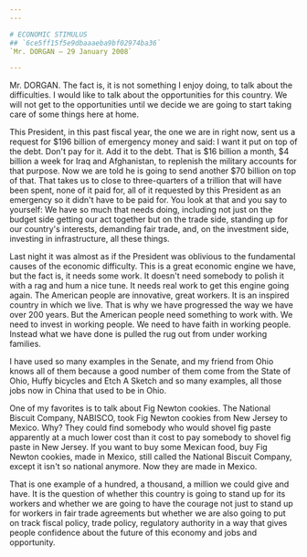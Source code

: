 ```yaml
---
---

# ECONOMIC STIMULUS
## `6ce5ff15f5e9dbaaaeba9bf02974ba36`
`Mr. DORGAN — 29 January 2008`

---
```



Mr. DORGAN. The fact is, it is not something I enjoy doing, to talk 
about the difficulties. I would like to talk about the opportunities 
for this country. We will not get to the opportunities until we decide 
we are going to start taking care of some things here at home.

This President, in this past fiscal year, the one we are in right 
now, sent us a request for $196 billion of emergency money and said: I 
want it put on top of the debt. Don't pay for it. Add it to the debt. 
That is $16 billion a month, $4 billion a week for Iraq and 
Afghanistan, to replenish the military accounts for that purpose. Now 
we are told he is going to send another $70 billion on top of that. 
That takes us to close to three-quarters of a trillion that will have 
been spent, none of it paid for, all of it requested by this President 
as an emergency so it didn't have to be paid for. You look at that and 
you say to yourself: We have so much that needs doing, including not 
just on the budget side getting our act together but on the trade side, 
standing up for our country's interests, demanding fair trade, and, on 
the investment side, investing in infrastructure, all these things.

Last night it was almost as if the President was oblivious to the 
fundamental causes of the economic difficulty. This is a great economic 
engine we have, but the fact is, it needs some work. It doesn't need 
somebody to polish it with a rag and hum a nice tune. It needs real 
work to get this engine going again. The American people are 
innovative, great workers. It is an inspired country in which we live. 
That is why we have progressed the way we have over 200 years. But the 
American people need something to work with. We need to invest in 
working people. We need to have faith in working people. Instead what 
we have done is pulled the rug out from under working families.

I have used so many examples in the Senate, and my friend from Ohio 
knows all of them because a good number of them come from the State of 
Ohio, Huffy bicycles and Etch A Sketch and so many examples, all those 
jobs now in China that used to be in Ohio.

One of my favorites is to talk about Fig Newton cookies. The National 
Biscuit Company, NABISCO, took Fig Newton cookies from New Jersey to 
Mexico. Why? They could find somebody who would shovel fig paste 
apparently at a much lower cost than it cost to pay somebody to shovel 
fig paste in New Jersey. If you want to buy some Mexican food, buy Fig 
Newton cookies, made in Mexico, still called the National Biscuit 
Company, except it isn't so national anymore. Now they are made in 
Mexico.

That is one example of a hundred, a thousand, a million we could give 
and have. It is the question of whether this country is going to stand 
up for its workers and whether we are going to have the courage not 
just to stand up for workers in fair trade agreements but whether we 
are also going to put on track fiscal policy, trade policy, regulatory 
authority in a way that gives people confidence about the future of 
this economy and jobs and opportunity.